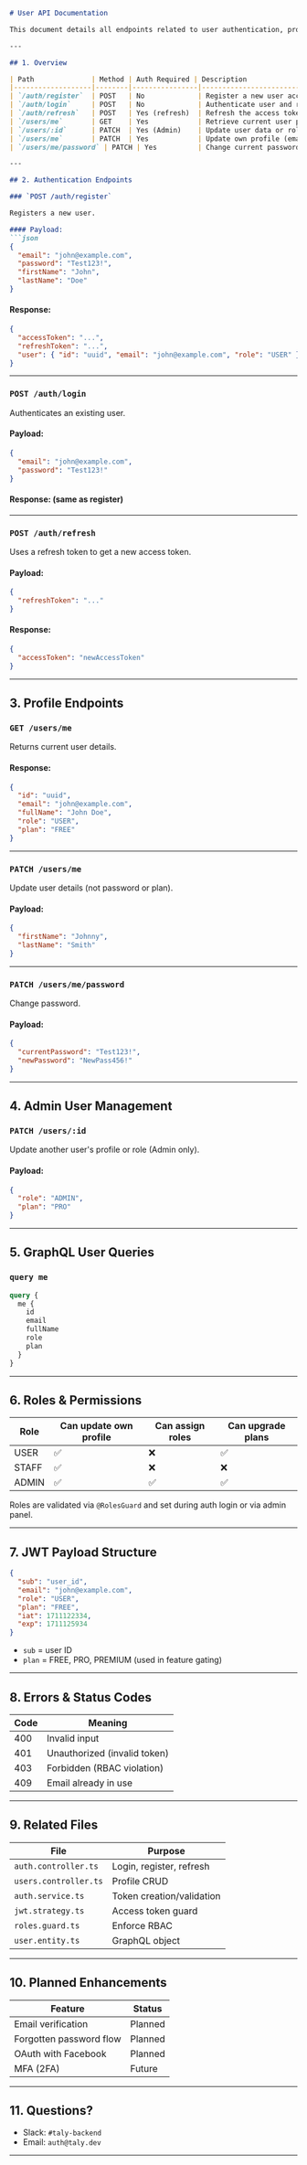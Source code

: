 ```md
# User API Documentation

This document details all endpoints related to user authentication, profile management, role assignment, and subscription linkage within the Taly CRM backend. It includes both REST and GraphQL access patterns.

---

## 1. Overview

| Path              | Method | Auth Required | Description                          |
|-------------------|--------|----------------|--------------------------------------|
| `/auth/register`  | POST   | No             | Register a new user account          |
| `/auth/login`     | POST   | No             | Authenticate user and receive JWTs   |
| `/auth/refresh`   | POST   | Yes (refresh)  | Refresh the access token             |
| `/users/me`       | GET    | Yes            | Retrieve current user profile        |
| `/users/:id`      | PATCH  | Yes (Admin)    | Update user data or roles            |
| `/users/me`       | PATCH  | Yes            | Update own profile (email, name)     |
| `/users/me/password` | PATCH | Yes          | Change current password              |

---

## 2. Authentication Endpoints

### `POST /auth/register`

Registers a new user.

#### Payload:
```json
{
  "email": "john@example.com",
  "password": "Test123!",
  "firstName": "John",
  "lastName": "Doe"
}
```

#### Response:
```json
{
  "accessToken": "...",
  "refreshToken": "...",
  "user": { "id": "uuid", "email": "john@example.com", "role": "USER" }
}
```

---

### `POST /auth/login`

Authenticates an existing user.

#### Payload:
```json
{
  "email": "john@example.com",
  "password": "Test123!"
}
```

#### Response: (same as register)

---

### `POST /auth/refresh`

Uses a refresh token to get a new access token.

#### Payload:
```json
{
  "refreshToken": "..."
}
```

#### Response:
```json
{
  "accessToken": "newAccessToken"
}
```

---

## 3. Profile Endpoints

### `GET /users/me`

Returns current user details.

#### Response:
```json
{
  "id": "uuid",
  "email": "john@example.com",
  "fullName": "John Doe",
  "role": "USER",
  "plan": "FREE"
}
```

---

### `PATCH /users/me`

Update user details (not password or plan).

#### Payload:
```json
{
  "firstName": "Johnny",
  "lastName": "Smith"
}
```

---

### `PATCH /users/me/password`

Change password.

#### Payload:
```json
{
  "currentPassword": "Test123!",
  "newPassword": "NewPass456!"
}
```

---

## 4. Admin User Management

### `PATCH /users/:id`

Update another user's profile or role (Admin only).

#### Payload:
```json
{
  "role": "ADMIN",
  "plan": "PRO"
}
```

---

## 5. GraphQL User Queries

### `query me`

```graphql
query {
  me {
    id
    email
    fullName
    role
    plan
  }
}
```

---

## 6. Roles & Permissions

| Role  | Can update own profile | Can assign roles | Can upgrade plans |
|-------|------------------------|------------------|-------------------|
| USER  | ✅                     | ❌               | ✅                |
| STAFF | ✅                     | ❌               | ❌                |
| ADMIN | ✅                     | ✅               | ✅                |

Roles are validated via `@RolesGuard` and set during auth login or via admin panel.

---

## 7. JWT Payload Structure

```json
{
  "sub": "user_id",
  "email": "john@example.com",
  "role": "USER",
  "plan": "FREE",
  "iat": 1711122334,
  "exp": 1711125934
}
```

- `sub` = user ID
- `plan` = FREE, PRO, PREMIUM (used in feature gating)

---

## 8. Errors & Status Codes

| Code | Meaning                         |
|------|----------------------------------|
| 400  | Invalid input                   |
| 401  | Unauthorized (invalid token)    |
| 403  | Forbidden (RBAC violation)      |
| 409  | Email already in use            |

---

## 9. Related Files

| File                            | Purpose                          |
|---------------------------------|----------------------------------|
| `auth.controller.ts`           | Login, register, refresh         |
| `users.controller.ts`          | Profile CRUD                     |
| `auth.service.ts`              | Token creation/validation        |
| `jwt.strategy.ts`              | Access token guard               |
| `roles.guard.ts`               | Enforce RBAC                     |
| `user.entity.ts`               | GraphQL object                   |

---

## 10. Planned Enhancements

| Feature                | Status  |
|------------------------|---------|
| Email verification     | Planned |
| Forgotten password flow| Planned |
| OAuth with Facebook    | Planned |
| MFA (2FA)              | Future  |

---

## 11. Questions?

- Slack: `#taly-backend`
- Email: `auth@taly.dev`

---
```
